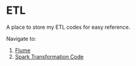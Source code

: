 # ETL

A place to store my ETL codes for easy reference.

Navigate to:
1. [Flume](https://github.com/neurotichl/Big-Data-ETL/tree/master/Jinja_Flumev)
2. [Spark Transformation Code](https://github.com/neurotichl/Big-Data-ETL/tree/master/Spark%20Code)
